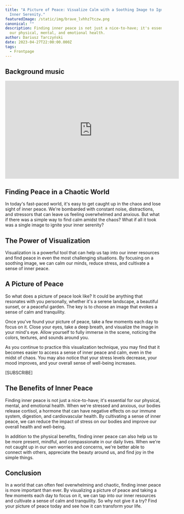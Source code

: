 ```yaml
---
title: "A Picture of Peace: Visualize Calm with a Soothing Image to Ignite Your
  Inner Serenity."
featuredImage: /static/img/brave_lvhhz7tczw.png
canonical: ""
description: Finding inner peace is not just a nice-to-have; it's essential for
  our physical, mental, and emotional health.
author: Dariusz Tarczyński
date: 2023-04-27T22:00:00.000Z
tags:
  - Frontpage
---
```

## Background music
<div class="video"><iframe width="560" height="315" src="https://www.youtube.com/embed/2NJj55mQtLY" title="YouTube video player" frameborder="0" allow="accelerometer; autoplay; clipboard-write; encrypted-media; gyroscope; picture-in-picture; web-share" allowfullscreen></iframe></div>

## Finding Peace in a Chaotic World

In today's fast-paced world, it's easy to get caught up in the chaos and lose sight of inner peace. We're bombarded with constant noise, distractions, and stressors that can leave us feeling overwhelmed and anxious. But what if there was a simple way to find calm amidst the chaos? What if all it took was a single image to ignite your inner serenity?

## The Power of Visualization

Visualization is a powerful tool that can help us tap into our inner resources and find peace in even the most challenging situations. By focusing on a soothing image, we can calm our minds, reduce stress, and cultivate a sense of inner peace.

## A Picture of Peace

So what does a picture of peace look like? It could be anything that resonates with you personally, whether it's a serene landscape, a beautiful sunset, or a peaceful garden. The key is to choose an image that evokes a sense of calm and tranquility.

Once you've found your picture of peace, take a few moments each day to focus on it. Close your eyes, take a deep breath, and visualize the image in your mind's eye. Allow yourself to fully immerse in the scene, noticing the colors, textures, and sounds around you.

As you continue to practice this visualization technique, you may find that it becomes easier to access a sense of inner peace and calm, even in the midst of chaos. You may also notice that your stress levels decrease, your mood improves, and your overall sense of well-being increases.

[SUBSCRIBE]
## The Benefits of Inner Peace

Finding inner peace is not just a nice-to-have; it's essential for our physical, mental, and emotional health. When we're stressed and anxious, our bodies release cortisol, a hormone that can have negative effects on our immune system, digestion, and cardiovascular health. By cultivating a sense of inner peace, we can reduce the impact of stress on our bodies and improve our overall health and well-being.

In addition to the physical benefits, finding inner peace can also help us to be more present, mindful, and compassionate in our daily lives. When we're not caught up in our own worries and concerns, we're better able to connect with others, appreciate the beauty around us, and find joy in the simple things.

## Conclusion

In a world that can often feel overwhelming and chaotic, finding inner peace is more important than ever. By visualizing a picture of peace and taking a few moments each day to focus on it, we can tap into our inner resources and cultivate a sense of calm and tranquility. So why not give it a try? Find your picture of peace today and see how it can transform your life.